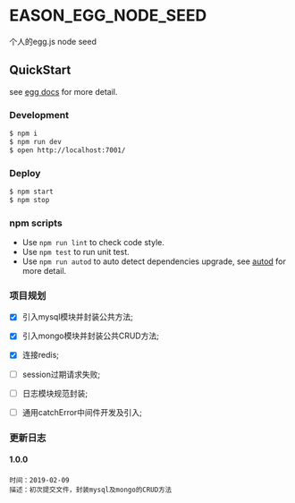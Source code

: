 # EASON_EGG_NODE_SEED

个人的egg.js node seed

## QuickStart

<!-- add docs here for user -->

see [egg docs][egg] for more detail.

### Development

```bash
$ npm i
$ npm run dev
$ open http://localhost:7001/
```

### Deploy

```bash
$ npm start
$ npm stop
```

### npm scripts

- Use `npm run lint` to check code style.
- Use `npm test` to run unit test.
- Use `npm run autod` to auto detect dependencies upgrade, see [autod](https://www.npmjs.com/package/autod) for more detail.


[egg]: https://eggjs.org

### 项目规划
- [x] 引入mysql模块并封装公共方法;
- [x] 引入mongo模块并封装公共CRUD方法;
- [x] 连接redis;
- [ ] session过期请求失败;
- [ ] 日志模块规范封装;
- [ ] 通用catchError中间件开发及引入;


### 更新日志
#### 1.0.0
```
时间：2019-02-09
描述：初次提交文件，封装mysql及mongo的CRUD方法
